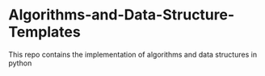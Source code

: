 # Algorithms-and-Data-Structure-Templates
This repo contains the implementation of algorithms and data structures in python
